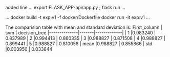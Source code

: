 
added line
...
export FLASK_APP-api/app.py ; flask run
...

...
docker build -t exp:v1 -f docker/Dockerfile 
docker run -it exp:v1
...













The comparision table with mean and standard deviation is:
First_column    |  svm | decision_tree
|--------------|-------|-------------|
|           1 |0.983240 |      0.837989
|           2 |0.994413      | 0.860335
|           3 |0.988827      | 0.871508
|           4 |0.988827      | 0.899441
|           5 |0.988827      | 0.810056
|        mean |0.988827      | 0.855866
|         std |0.003950      | 0.033844